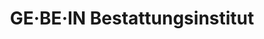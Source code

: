 ---
title: "GE·BE·IN Bestattungsinstitut"
url: /bremen/ge-be-in-bestattungsinstitut/
shop: Bestattungen
---